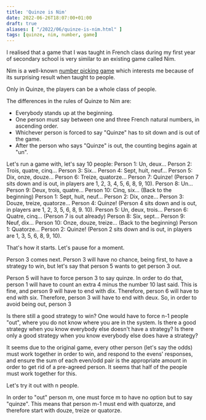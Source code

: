 ```yaml
---
title: 'Quinze is Nim'
date: 2022-06-26T18:07:00+01:00
draft: true
aliases: [ "/2022/06/quinze-is-nim.html" ]
tags: [quinze, nim, number, game]
---
```


I realised that a game that I was taught in French class during my first year of secondary school is very similar to an existing game called Nim.

Nim is a well-known [number picking game] which interests me because of its surprising result when taught to people.

Only in Quinze, the players can be a whole class of people.

The differences in the rules of Quinze to Nim are:

- Everybody stands up at the beginning.
- One person must say between one and three French natural numbers, in ascending order.
- Whichever person is forced to say "Quinze" has to sit down and is out of the game.
- After the person who says "Quinze" is out, the counting begins again at "un".

Let's run a game with, let's say 10 people:
    Person 1: Un, deux...
    Person 2: Trois, quatre, cinq...
    Person 3: Six...
    Person 4: Sept, huit, neuf...
    Person 5: Dix, onze, douze...
    Person 6: Treize, quatorze...
    Person 7: Quinze!
    (Person 7 sits down and is out, in players are 1, 2, 3, 4, 5, 6, 8, 9, 10).
    Person 8: Un...
    Person 9: Deux, trois, quatre...
    Person 10: Cinq, six...
    (Back to the beginning)
    Person 1: Sept, huit, neuf...
    Person 2: Dix, onze...
    Person 3: Douze, treize, quatorze...
    Person 4: Quinze!
    (Person 4 sits down and is out, in players are 1, 2, 3, 5, 6, 8, 9. 10).
    Person 5: Un, deux, trois...
    Person 6: Quatre, cinq...
    (Person 7 is out already)
    Person 8: Six, sept...
    Person 9: Neuf, dix...
    Person 10: Onze, douze, treize...
    (Back to the beginning)
    Person 1: Quatorze...
    Person 2: Quinze!
    (Person 2 sits down and is out, in players are 1, 3, 5, 6, 8, 9, 10).

That's how it starts. Let's pause for a moment.

Person 3 comes next. Person 3 will have no chance, being first, to have a strategy to win, but let's say that person 5 wants to get person 3 out.

Person 5 will have to force person 3 to say quinze.
In order to do that, person 1 will have to count an extra 4 minus the number 10 last said.
This is fine, and person 9 will have to end with dix.
Therefore, person 6 will have to end with six.
Therefore, person 3 will have to end with deux.
So, in order to avoid being out, person 3

Is there still a good strategy to win? One would have to force n-1 people "out", where you do not know where you are in the system. Is there a good strategy when you know everybody else doesn't have a strategy? Is there only a good strategy when you know everybody else does have a strategy?

It seems due to the original game, every other person (let's say the odds) must work together in order to win, and respond to the evens' responses, and ensure the sum of each even/odd pair is the appropriate amount in order to get rid of a pre-agreed person. It seems that half of the people must work together for this.

Let's try it out with n people.

In order to "out" person m, one must force m to have no option but to say "quinze".
This means that person m-1 must end with quatorze, and therefore start with douze, treize or quatorze.


[number picking game]: https://www.youtube.com/watch?v=9KABcmczPdg